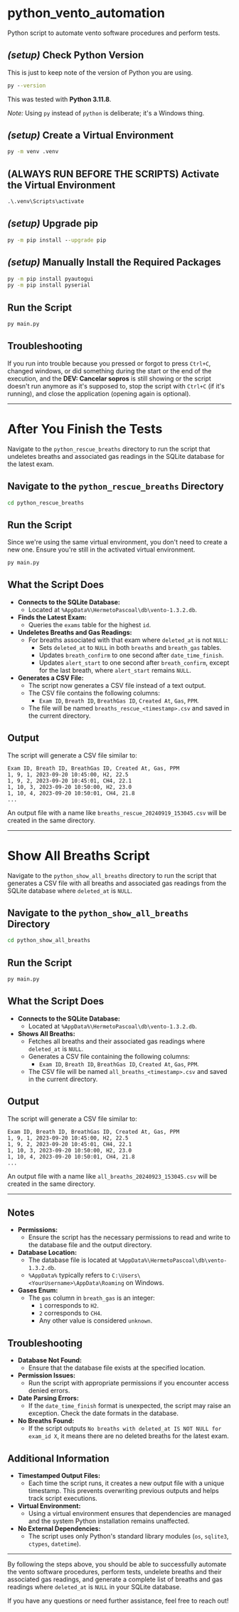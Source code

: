 # python_vento_automation

Python script to automate vento software procedures and perform tests.

## _(setup)_ Check Python Version

This is just to keep note of the version of Python you are using.

```cmd
py --version
```

This was tested with **Python 3.11.8**.

*Note:* Using `py` instead of `python` is deliberate; it's a Windows thing.

## _(setup)_ Create a Virtual Environment

```cmd
py -m venv .venv
```

## **(ALWAYS RUN BEFORE THE SCRIPTS)** Activate the Virtual Environment

```cmd
.\.venv\Scripts\activate
```

## _(setup)_ Upgrade pip

```cmd
py -m pip install --upgrade pip
```

## _(setup)_ Manually Install the Required Packages

```cmd
py -m pip install pyautogui
py -m pip install pyserial
```

## Run the Script

```cmd
py main.py
```

## Troubleshooting

If you run into trouble because you pressed or forgot to press `Ctrl+C`, changed windows, or did something during the start or the end of the execution, and the **DEV: Cancelar sopros** is still showing or the script doesn't run anymore as it's supposed to, stop the script with `Ctrl+C` (if it's running), and close the application (opening again is optional).

---

# After You Finish the Tests

Navigate to the `python_rescue_breaths` directory to run the script that undeletes breaths and associated gas readings in the SQLite database for the latest exam.

## Navigate to the `python_rescue_breaths` Directory

```cmd
cd python_rescue_breaths
```

## Run the Script

Since we're using the same virtual environment, you don't need to create a new one. Ensure you're still in the activated virtual environment.

```cmd
py main.py
```

## What the Script Does

- **Connects to the SQLite Database:**
  - Located at `%AppData%\HermetoPascoal\db\vento-1.3.2.db`.
- **Finds the Latest Exam:**
  - Queries the `exams` table for the highest `id`.
- **Undeletes Breaths and Gas Readings:**
  - For breaths associated with that exam where `deleted_at` is not `NULL`:
    - Sets `deleted_at` to `NULL` in both `breaths` and `breath_gas` tables.
    - Updates `breath_confirm` to one second after `date_time_finish`.
    - Updates `alert_start` to one second after `breath_confirm`, except for the last breath, where `alert_start` remains `NULL`.
- **Generates a CSV File:**
  - The script now generates a CSV file instead of a text output.
  - The CSV file contains the following columns:
    - `Exam ID`, `Breath ID`, `BreathGas ID`, `Created At`, `Gas`, `PPM`.
  - The file will be named `breaths_rescue_<timestamp>.csv` and saved in the current directory.

## Output

The script will generate a CSV file similar to:

```
Exam ID, Breath ID, BreathGas ID, Created At, Gas, PPM
1, 9, 1, 2023-09-20 10:45:00, H2, 22.5
1, 9, 2, 2023-09-20 10:45:01, CH4, 22.1
1, 10, 3, 2023-09-20 10:50:00, H2, 23.0
1, 10, 4, 2023-09-20 10:50:01, CH4, 21.8
...
```

An output file with a name like `breaths_rescue_20240919_153045.csv` will be created in the same directory.

---

# Show All Breaths Script

Navigate to the `python_show_all_breaths` directory to run the script that generates a CSV file with all breaths and associated gas readings from the SQLite database where `deleted_at` is `NULL`.

## Navigate to the `python_show_all_breaths` Directory

```cmd
cd python_show_all_breaths
```

## Run the Script

```cmd
py main.py
```

## What the Script Does

- **Connects to the SQLite Database:**
  - Located at `%AppData%\HermetoPascoal\db\vento-1.3.2.db`.
- **Shows All Breaths:**
  - Fetches all breaths and their associated gas readings where `deleted_at` is `NULL`.
  - Generates a CSV file containing the following columns:
    - `Exam ID`, `Breath ID`, `BreathGas ID`, `Created At`, `Gas`, `PPM`.
  - The CSV file will be named `all_breaths_<timestamp>.csv` and saved in the current directory.

## Output

The script will generate a CSV file similar to:

```
Exam ID, Breath ID, BreathGas ID, Created At, Gas, PPM
1, 9, 1, 2023-09-20 10:45:00, H2, 22.5
1, 9, 2, 2023-09-20 10:45:01, CH4, 22.1
1, 10, 3, 2023-09-20 10:50:00, H2, 23.0
1, 10, 4, 2023-09-20 10:50:01, CH4, 21.8
...
```

An output file with a name like `all_breaths_20240923_153045.csv` will be created in the same directory.

---

## Notes

- **Permissions:**
  - Ensure the script has the necessary permissions to read and write to the database file and the output directory.
- **Database Location:**
  - The database file is located at `%AppData%\HermetoPascoal\db\vento-1.3.2.db`.
  - `%AppData%` typically refers to `C:\Users\<YourUsername>\AppData\Roaming` on Windows.
- **Gases Enum:**
  - The `gas` column in `breath_gas` is an integer:
    - `1` corresponds to `H2`.
    - `2` corresponds to `CH4`.
    - Any other value is considered `unknown`.

## Troubleshooting

- **Database Not Found:**
  - Ensure that the database file exists at the specified location.
- **Permission Issues:**
  - Run the script with appropriate permissions if you encounter access denied errors.
- **Date Parsing Errors:**
  - If the `date_time_finish` format is unexpected, the script may raise an exception. Check the date formats in the database.
- **No Breaths Found:**
  - If the script outputs `No breaths with deleted_at IS NOT NULL for exam_id X`, it means there are no deleted breaths for the latest exam.

## Additional Information

- **Timestamped Output Files:**
  - Each time the script runs, it creates a new output file with a unique timestamp. This prevents overwriting previous outputs and helps track script executions.
- **Virtual Environment:**
  - Using a virtual environment ensures that dependencies are managed and the system Python installation remains unaffected.
- **No External Dependencies:**
  - The script uses only Python's standard library modules (`os`, `sqlite3`, `ctypes`, `datetime`).

---

By following the steps above, you should be able to successfully automate the vento software procedures, perform tests, undelete breaths and their associated gas readings, and generate a complete list of breaths and gas readings where `deleted_at` is `NULL` in your SQLite database.

If you have any questions or need further assistance, feel free to reach out!
